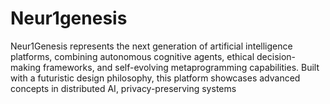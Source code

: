 # Neur1genesis
Neur1Genesis represents the next generation of artificial intelligence platforms, combining autonomous cognitive agents, ethical decision-making frameworks, and self-evolving metaprogramming capabilities. Built with a futuristic design philosophy, this platform showcases advanced concepts in distributed AI, privacy-preserving systems
